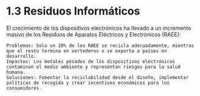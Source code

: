 # 1.3 Residuos Informáticos

El crecimiento de los dispositivos electrónicos ha llevado a un incremento masivo de los Residuos de Aparatos Eléctricos y Electrónicos (RAEE):

    Problemas: Solo un 20% de los RAEE se recicla adecuadamente, mientras que el resto termina en vertederos o se exporta a países en desarrollo.
    Impactos: Los metales pesados de los dispositivos electrónicos contaminan el medio ambiente y representan riesgos para la salud humana.
    Soluciones: Fomentar la reciclabilidad desde el diseño, implementar políticas de recogida y crear incentivos económicos para los consumidores.
